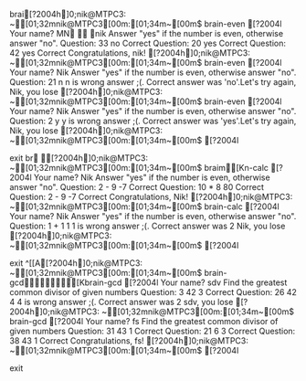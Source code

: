 brai[?2004h]0;nik@MTPC3: ~[01;32mnik@MTPC3[00m:[01;34m~[00m$ brain-even
[?2004lYour name? MN  nik
Answer "yes" if the number is even, otherwise answer "no".
Question: 33
no
Correct
Question: 20
yes
Correct
Question: 42
yes
Correct
Congratulations, nik!
[?2004h]0;nik@MTPC3: ~[01;32mnik@MTPC3[00m:[01;34m~[00m$ brain-even
[?2004lYour name? Nik
Answer "yes" if the number is even, otherwise answer "no".
Question: 21
n
n is wrong answer ;(. Correct answer was 'no'.Let's try again,
Nik, you lose
[?2004h]0;nik@MTPC3: ~[01;32mnik@MTPC3[00m:[01;34m~[00m$ brain-even
[?2004lYour name? Nik
Answer "yes" if the number is even, otherwise answer "no".
Question: 2
y
y is wrong answer ;(. Correct answer was 'yes'.Let's try again,
Nik, you lose
[?2004h]0;nik@MTPC3: ~[01;32mnik@MTPC3[00m:[01;34m~[00m$ [?2004l
exit
br [?2004h]0;nik@MTPC3: ~[01;32mnik@MTPC3[00m:[01;34m~[00m$ braim[Kn-calc
[?2004lYour name? Nik
Answer "yes" if the number is even, otherwise answer "no".
Question: 2 - 9
-7
Correct
Question: 10 * 8
80
Correct
Question: 2 - 9
-7
Correct
Congratulations, Nik!
[?2004h]0;nik@MTPC3: ~[01;32mnik@MTPC3[00m:[01;34m~[00m$ brain-calc
[?2004lYour name? Nik
Answer "yes" if the number is even, otherwise answer "no".
Question: 1 + 1
1
1 is wrong answer ;(. Correct answer was  2
Nik, you lose
[?2004h]0;nik@MTPC3: ~[01;32mnik@MTPC3[00m:[01;34m~[00m$ [?2004l
exit
^[[A[?2004h]0;nik@MTPC3: ~[01;32mnik@MTPC3[00m:[01;34m~[00m$ brain-gcd[Kbrain-gcd
[?2004lYour name? sdv
Find the greatest common divisor of given numbers
Question: 3 42
3
Correct
Question: 26 42
4
4 is wrong answer ;(. Correct answer was 2
sdv, you lose
[?2004h]0;nik@MTPC3: ~[01;32mnik@MTPC3[00m:[01;34m~[00m$ brain-gcd
[?2004lYour name? fs
Find the greatest common divisor of given numbers
Question: 31 43
1
Correct
Question: 21 6
3
Correct
Question: 38 43
1
Correct
Congratulations, fs!
[?2004h]0;nik@MTPC3: ~[01;32mnik@MTPC3[00m:[01;34m~[00m$ [?2004l
exit
